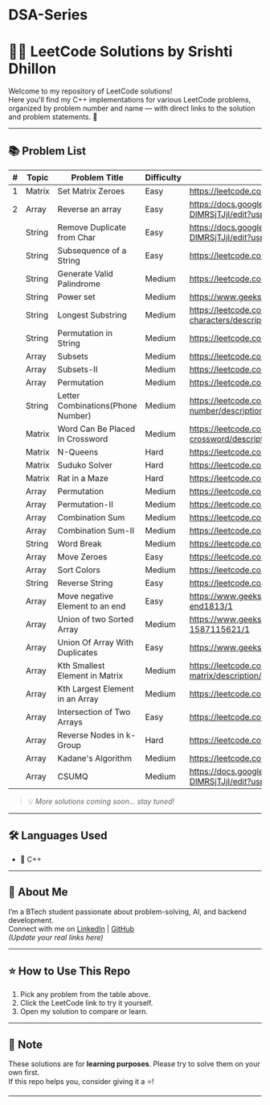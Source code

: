 # DSA-Series

# 👩‍💻 LeetCode Solutions by Srishti Dhillon

Welcome to my repository of LeetCode solutions!  
Here you'll find my C++ implementations for various LeetCode problems, organized by problem number and name — with direct links to the solution and problem statements. 🚀

---

## 📚 Problem List

| # | Topic             |Problem Title                      | Difficulty |                                LeetCode Solution Link 🔗                                                              |
|---|-------------------|-----------------------------------|------------|------------------------------------------------------------------------------------------------------------------------|
| 1 | Matrix            | Set Matrix Zeroes                 | Easy       | https://leetcode.com/problems/set-matrix-zeroes/description/                                                           |
| 2 | Array             | Reverse an array                  | Easy       | https://docs.google.com/document/d/1ICDsRE5JKO9zAfDqlUz91tlkDT5pfWW3-DlMRSjTJjI/edit?usp=sharing                       |              
|   | String            | Remove Duplicate from Char        | Easy       | https://docs.google.com/document/d/1ICDsRE5JKO9zAfDqlUz91tlkDT5pfWW3-DlMRSjTJjI/edit?usp=sharing                       |   
|   | String            | Subsequence of a String           | Easy       | https://leetcode.com/problems/is-subsequence/submissions/                                                              | -> today     
|   | String            | Generate Valid Palindrome         | Medium     | https://leetcode.com/problems/generate-parentheses/description/                                                        |  
|   | String            | Power set                         | Medium     | https://www.geeksforgeeks.org/problems/power-set4302/1                                                                 | -> to do
|   | String            | Longest Substring                 | Medium     | https://leetcode.com/problems/longest-substring-without-repeating-characters/description/                              |
|   | String            | Permutation in String             | Medium     | https://leetcode.com/problems/permutation-in-string/                                                                   | -> to do
|   | Array             | Subsets                           | Medium     | https://leetcode.com/problems/subsets/description/                                                                     | 
|   | Array             | Subsets-II                        | Medium     | https://leetcode.com/problems/subsets-ii/description/                                                                  |  
|   | Array             | Permutation                       | Medium     | https://leetcode.com/problems/permutations/description/                                                                |              
|   | String            | Letter Combinations(Phone Number) | Medium     | https://leetcode.com/problems/letter-combinations-of-a-phone-number/description/                                       | 
|   | Matrix            | Word Can Be Placed In Crossword   | Medium     | https://leetcode.com/problems/check-if-word-can-be-placed-in-crossword/description/                                    | -> to do
|   | Matrix            | N-Queens                          | Hard       | https://leetcode.com/problems/n-queens/description/                                                                    |
|   | Matrix            | Suduko Solver                     | Hard       | https://leetcode.com/problems/sudoku-solver/description/                                                               | 
|   | Matrix            | Rat in a Maze                     | Hard       | https://leetcode.com/problems/escape-a-large-maze/description/                                                         | -> to do
|   | Array             | Permutation                       | Medium     | https://leetcode.com/problems/permutations/description/                                                                | 
|   | Array             | Permutation-II                    | Medium     | https://leetcode.com/problems/permutations-ii/description/                                                             | 
|   | Array             | Combination Sum                   | Medium     | https://leetcode.com/problems/combination-sum/description/                                                             | 
|   | Array             | Combination Sum-II                | Medium     | https://leetcode.com/problems/combination-sum-ii/description/                                                          | 
|   | String            | Word Break                        | Medium     | https://leetcode.com/problems/word-break/description/                                                                  |
|   | Array             | Move Zeroes                       | Easy       | https://leetcode.com/problems/move-zeroes/description/                                                                 |
|   | Array             | Sort Colors                       | Medium     | https://leetcode.com/problems/sort-colors/description/                                                                 |
|   | String            | Reverse String                    | Easy       | https://leetcode.com/problems/reverse-string/description/                                                              |
|   | Array             | Move negative Element to an end   | Easy       | https://www.geeksforgeeks.org/problems/move-all-negative-elements-to-end1813/1                                         |
|   | Array             | Union of two Sorted Array         | Medium     | https://www.geeksforgeeks.org/problems/union-of-two-sorted-arrays-1587115621/1                                         |
|   | Array             | Union Of Array With Duplicates    | Easy       | https://www.geeksforgeeks.org/problems/union-of-two-arrays3538/1                                                       |
|   | Array             | Kth Smallest Element in Matrix    | Medium     | https://leetcode.com/problems/kth-smallest-element-in-a-sorted-matrix/description/                                     |
|   | Array             | Kth Largest Element in an Array   | Medium     | https://leetcode.com/problems/kth-largest-element-in-an-array/description/                                             |
|   | Array             | Intersection of Two Arrays        | Easy       | https://leetcode.com/problems/intersection-of-two-arrays/description/                                                  |
|   | Array             | Reverse Nodes in k-Group          | Hard       | https://leetcode.com/problems/reverse-nodes-in-k-group/description/                                                    |
|   | Array             | Kadane's Algorithm                | Medium     | https://leetcode.com/problems/maximum-subarray/description/                                                            |
|   | Array             | CSUMQ                             | Medium     | https://docs.google.com/document/d/1ICDsRE5JKO9zAfDqlUz91tlkDT5pfWW3-DlMRSjTJjI/edit?usp=sharing                       |








> 💡 *More solutions coming soon... stay tuned!*

---

## 🛠️ Languages Used

- 🔹 C++

---

## 💼 About Me

I’m a BTech student passionate about problem-solving, AI, and backend development.  
Connect with me on [LinkedIn](https://www.linkedin.com/in/srishti-dhillon-180921243/) | [GitHub](https://github.com/Srishtidh33)  
*(Update your real links here)*

---

## ⭐ How to Use This Repo

1. Pick any problem from the table above.
2. Click the LeetCode link to try it yourself.
3. Open my solution to compare or learn.

---

## 📌 Note

These solutions are for **learning purposes**. Please try to solve them on your own first.  
If this repo helps you, consider giving it a ⭐!

---

